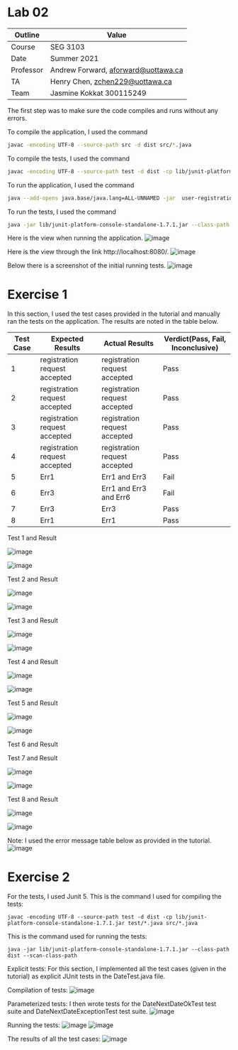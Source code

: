 # Lab 02

| Outline | Value |
| --- | --- |
| Course | SEG 3103 |
| Date | Summer 2021 |
| Professor | Andrew Forward, aforward@uottawa.ca |
| TA | Henry Chen, zchen229@uottawa.ca |
| Team |Jasmine Kokkat 300115249<br>|


The first step was to make sure the code compiles and runs without any errors.

To compile the application, I used the command
```bash
javac -encoding UTF-8 --source-path src -d dist src/*.java
```
To compile the tests, I used the command
```bash
javac -encoding UTF-8 --source-path test -d dist -cp lib/junit-platform-console-standalone-1.7.1.jar test/*.java src/*.java
``` 

To run the application, I used the command
```bash
java --add-opens java.base/java.lang=ALL-UNNAMED -jar  user-registration-app-0.1.0.jar
```
To run the tests, I used the command
```bash
java -jar lib/junit-platform-console-standalone-1.7.1.jar --class-path dist --scan-class-path
```


Here is the view when running the application.
![image](https://user-images.githubusercontent.com/55165117/119868541-2871b800-beed-11eb-9acd-892fc2301910.png)

Here is the view through the link http://localhost:8080/.
![image](https://user-images.githubusercontent.com/55165117/119871175-3117bd80-bef0-11eb-837c-4f2be346dee3.png)

Below there is a screenshot of the initial running tests.
![image](https://user-images.githubusercontent.com/55165117/119871524-82c04800-bef0-11eb-8d37-8685e98266ec.png)

# Exercise 1

In this section, I used the test cases provided in the tutorial and manually ran the tests on the application. The results
are noted in the table below.

Test Case |  Expected Results             | Actual Results                   | Verdict(Pass, Fail, Inconclusive)
----------|-------------------------------|----------------------------------|----------------------------------
1         | registration request accepted | registration request accepted    | Pass
2         | registration request accepted | registration request accepted    | Pass
3         | registration request accepted | registration request accepted    | Pass
4         | registration request accepted | registration request accepted    | Pass
5         | Err1                          | Err1 and Err3                    | Fail
6         | Err3                          | Err1 and Err3  and Err6          | Fail
7         | Err3                          | Err3                             | Pass
8         | Err1                          | Err1                             | Pass

Test 1 and Result


![image](https://user-images.githubusercontent.com/55165117/119879921-bbb0ea80-bef9-11eb-94a4-b288086f4746.png)


![image](https://user-images.githubusercontent.com/55165117/119879951-c4092580-bef9-11eb-83a5-9e71260d8de1.png)

Test 2 and Result

![image](https://user-images.githubusercontent.com/55165117/119880241-0af71b00-befa-11eb-8e93-01b04bfeaaaa.png)


![image](https://user-images.githubusercontent.com/55165117/119880270-12b6bf80-befa-11eb-8ca5-41c0e7318b69.png)


Test 3 and Result

![image](https://user-images.githubusercontent.com/55165117/119880470-498cd580-befa-11eb-9c84-bd1c707a5eef.png)



![image](https://user-images.githubusercontent.com/55165117/119880501-50b3e380-befa-11eb-81b6-eb86b2c38387.png)


Test 4 and Result

![image](https://user-images.githubusercontent.com/55165117/119880562-5f9a9600-befa-11eb-918e-aeff4ffb0342.png)



![image](https://user-images.githubusercontent.com/55165117/119880589-66c1a400-befa-11eb-8a77-7a939bc81bef.png)


Test 5 and Result

![image](https://user-images.githubusercontent.com/55165117/119880693-8062eb80-befa-11eb-8dff-76c245a2cd21.png)


![image](https://user-images.githubusercontent.com/55165117/119880753-8f499e00-befa-11eb-8c06-21b3b437680c.png)


Test 6 and Result



Test 7 and Result

![image](https://user-images.githubusercontent.com/55165117/119880997-ce77ef00-befa-11eb-9065-575cd37caed4.png)


![image](https://user-images.githubusercontent.com/55165117/119881032-d5066680-befa-11eb-8240-d6a0b57b74cb.png)


Test 8 and Result


![image](https://user-images.githubusercontent.com/55165117/119881370-36c6d080-befb-11eb-9ae8-6a851b35a7bb.png)



![image](https://user-images.githubusercontent.com/55165117/119881397-41816580-befb-11eb-9584-d400a75d5377.png)


Note: I used the error message table below as provided in the tutorial.
![image](https://user-images.githubusercontent.com/55165117/119874518-b05ac080-bef3-11eb-820c-014c2311ebfe.png)

# Exercise 2

For the tests, I used Junit 5. This is the command I used for compiling the tests:

    javac -encoding UTF-8 --source-path test -d dist -cp lib/junit-platform-console-standalone-1.7.1.jar test/*.java src/*.java

This is the command used for running the tests:

    java -jar lib/junit-platform-console-standalone-1.7.1.jar --class-path dist --scan-class-path           


Explicit tests: 
For this section, I implemented all the test cases (given in the tutorial) as explicit JUnit tests in the DateTest.java file.

Compilation of tests:
![image](https://user-images.githubusercontent.com/55165117/119877348-ec435500-bef6-11eb-8367-b0aeb725206b.png)

Parameterized tests:
I then wrote tests for the DateNextDateOkTest test suite and DateNextDateExceptionTest test suite.
![image](https://user-images.githubusercontent.com/55165117/119878444-1d705500-bef8-11eb-9c2f-673a1c180720.png)


Running the tests:
![image](https://user-images.githubusercontent.com/55165117/119878050-b652a080-bef7-11eb-8370-c6bfd85126db.png)
![image](https://user-images.githubusercontent.com/55165117/119877917-96bb7800-bef7-11eb-93d7-f8095d84347d.png)

The results of all the test cases: 
![image](https://user-images.githubusercontent.com/55165117/119878686-6f18df80-bef8-11eb-9f7b-1d78652c5142.png)

